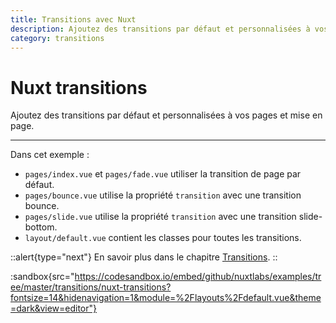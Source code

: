 ```yaml
---
title: Transitions avec Nuxt
description: Ajoutez des transitions par défaut et personnalisées à vos pages et mises en page.
category: transitions
---
```

# Nuxt transitions

Ajoutez des transitions par défaut et personnalisées à vos pages et mise en page.

---

Dans cet exemple :

- `pages/index.vue` et `pages/fade.vue` utiliser la transition de page par défaut.
- `pages/bounce.vue` utilise la propriété `transition` avec une transition bounce.
- `pages/slide.vue` utilise la propriété `transition` avec une transition slide-bottom.
- `layout/default.vue` contient les classes pour toutes les transitions.

::alert{type="next"}
En savoir plus dans le chapitre [Transitions](/docs/features/transitions).
::

:sandbox{src="https://codesandbox.io/embed/github/nuxtlabs/examples/tree/master/transitions/nuxt-transitions?fontsize=14&hidenavigation=1&module=%2Flayouts%2Fdefault.vue&theme=dark&view=editor"}
